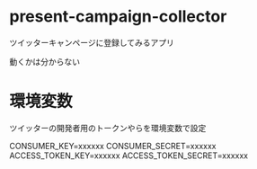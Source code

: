 # present-campaign-collector
ツイッターキャンページに登録してみるアプリ

動くかは分からない

# 環境変数
ツイッターの開発者用のトークンやらを環境変数で設定

CONSUMER_KEY=xxxxxx
CONSUMER_SECRET=xxxxxx
ACCESS_TOKEN_KEY=xxxxxx
ACCESS_TOKEN_SECRET=xxxxxx
